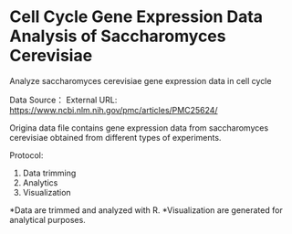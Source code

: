 # Cell Cycle Gene Expression Data Analysis of Saccharomyces Cerevisiae 
Analyze saccharomyces cerevisiae gene expression data in cell cycle

Data Source：
External URL: https://www.ncbi.nlm.nih.gov/pmc/articles/PMC25624/
 
Origina data file contains gene expression data from saccharomyces cerevisiae obtained from different types of experiments.

Protocol: 
1) Data trimming 
2) Analytics
3) Visualization

*Data are trimmed and analyzed with R. 
*Visualization are generated for analytical purposes.

